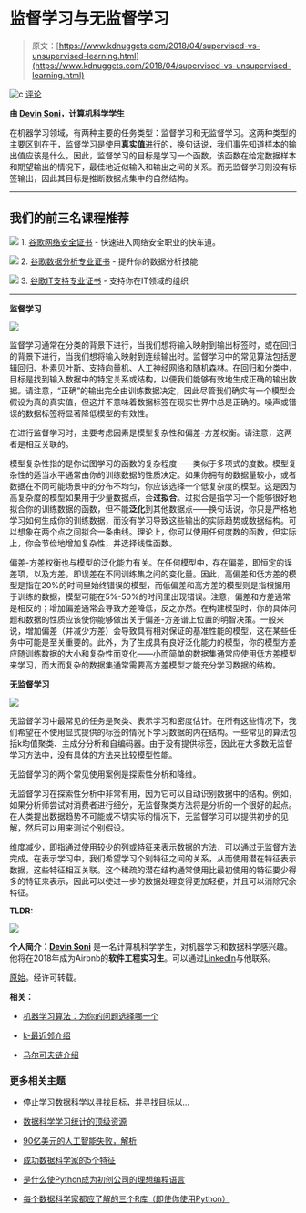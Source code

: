 # 监督学习与无监督学习

> 原文：[https://www.kdnuggets.com/2018/04/supervised-vs-unsupervised-learning.html](https://www.kdnuggets.com/2018/04/supervised-vs-unsupervised-learning.html)

![c](../Images/3d9c022da2d331bb56691a9617b91b90.png) [评论](#comments)

**由 [Devin Soni](https://www.linkedin.com/in/devinsoni/)，计算机科学学生**

在机器学习领域，有两种主要的任务类型：监督学习和无监督学习。这两种类型的主要区别在于，监督学习是使用**真实值**进行的，换句话说，我们事先知道样本的输出值应该是什么。因此，监督学习的目标是学习一个函数，该函数在给定数据样本和期望输出的情况下，最佳地近似输入和输出之间的关系。而无监督学习则没有标签输出，因此其目标是推断数据点集中的自然结构。

* * *

## 我们的前三名课程推荐

![](../Images/0244c01ba9267c002ef39d4907e0b8fb.png) 1\. [谷歌网络安全证书](https://www.kdnuggets.com/google-cybersecurity) - 快速进入网络安全职业的快车道。

![](../Images/e225c49c3c91745821c8c0368bf04711.png) 2\. [谷歌数据分析专业证书](https://www.kdnuggets.com/google-data-analytics) - 提升你的数据分析技能

![](../Images/0244c01ba9267c002ef39d4907e0b8fb.png) 3\. [谷歌IT支持专业证书](https://www.kdnuggets.com/google-itsupport) - 支持你在IT领域的组织

* * *

**监督学习**

![](../Images/fdcbabef85fee7ab67ce1d8c1bed14a0.png)

监督学习通常在分类的背景下进行，当我们想将输入映射到输出标签时，或在回归的背景下进行，当我们想将输入映射到连续输出时。监督学习中的常见算法包括逻辑回归、朴素贝叶斯、支持向量机、人工神经网络和随机森林。在回归和分类中，目标是找到输入数据中的特定关系或结构，以便我们能够有效地生成正确的输出数据。请注意，“正确”的输出完全由训练数据决定，因此尽管我们确实有一个模型会假设为真的真实值，但这并不意味着数据标签在现实世界中总是正确的。噪声或错误的数据标签将显著降低模型的有效性。

在进行监督学习时，主要考虑因素是模型复杂性和偏差-方差权衡。请注意，这两者是相互关联的。

模型复杂性指的是你试图学习的函数的复杂程度——类似于多项式的度数。模型复杂性的适当水平通常由你的训练数据的性质决定。如果你拥有的数据量较小，或者数据在不同可能场景中的分布不均匀，你应该选择一个低复杂度的模型。这是因为高复杂度的模型如果用于少量数据点，会**过拟合**。过拟合是指学习一个能够很好地拟合你的训练数据的函数，但不能**泛化**到其他数据点——换句话说，你只是严格地学习如何生成你的训练数据，而没有学习导致这些输出的实际趋势或数据结构。可以想象在两个点之间拟合一条曲线。理论上，你可以使用任何度数的函数，但实际上，你会节俭地增加复杂性，并选择线性函数。

偏差-方差权衡也与模型的泛化能力有关。在任何模型中，存在偏差，即恒定的误差项，以及方差，即误差在不同训练集之间的变化量。因此，高偏差和低方差的模型是指在20%的时间里始终错误的模型，而低偏差和高方差的模型则是指根据用于训练的数据，模型可能在5%-50%的时间里出现错误。注意，偏差和方差通常是相反的；增加偏差通常会导致方差降低，反之亦然。在构建模型时，你的具体问题和数据的性质应该使你能够做出关于偏差-方差谱上位置的明智决策。一般来说，增加偏差（并减少方差）会导致具有相对保证的基准性能的模型，这在某些任务中可能是至关重要的。此外，为了生成具有良好泛化能力的模型，你的模型方差应随训练数据的大小和复杂性而变化——小而简单的数据集通常应使用低方差模型来学习，而大而复杂的数据集通常需要高方差模型才能充分学习数据的结构。

**无监督学习**

![](../Images/d69aa6c7c9c75e9894d819952844cf5e.png)

无监督学习中最常见的任务是聚类、表示学习和密度估计。在所有这些情况下，我们希望在不使用显式提供的标签的情况下学习数据的内在结构。一些常见的算法包括k均值聚类、主成分分析和自编码器。由于没有提供标签，因此在大多数无监督学习方法中，没有具体的方法来比较模型性能。

无监督学习的两个常见使用案例是探索性分析和降维。

无监督学习在探索性分析中非常有用，因为它可以自动识别数据中的结构。例如，如果分析师尝试对消费者进行细分，无监督聚类方法将是分析的一个很好的起点。在人类提出数据趋势不可能或不切实际的情况下，无监督学习可以提供初步的见解，然后可以用来测试个别假设。

维度减少，即指通过使用较少的列或特征来表示数据的方法，可以通过无监督方法完成。在表示学习中，我们希望学习个别特征之间的关系，从而使用潜在特征表示数据，这些特征相互关联。这个稀疏的潜在结构通常使用比最初使用的特征要少得多的特征来表示，因此可以使进一步的数据处理变得更加轻便，并且可以消除冗余特征。

**TLDR:**

![](../Images/c316b4cd9604e4034c545e55d5fffac1.png)

**个人简介：[Devin Soni](https://www.linkedin.com/in/devinsoni/)** 是一名计算机科学学生，对机器学习和数据科学感兴趣。他将在2018年成为Airbnb的**软件工程实习生**。可以通过[LinkedIn](https://www.linkedin.com/in/devinsoni/)与他联系。

[原始](https://towardsdatascience.com/supervised-vs-unsupervised-learning-14f68e32ea8d)。经许可转载。

**相关：**

+   [机器学习算法：为你的问题选择哪一个](/2017/11/machine-learning-algorithms-choose-your-problem.html)

+   [k-最近邻介绍](/2018/03/introduction-k-nearest-neighbors.html)

+   [马尔可夫链介绍](/2018/03/introduction-markov-chains.html)

### 更多相关主题

+   [停止学习数据科学以寻找目标，并寻找目标以...](https://www.kdnuggets.com/2021/12/stop-learning-data-science-find-purpose.html)

+   [数据科学学习统计的顶级资源](https://www.kdnuggets.com/2021/12/springboard-top-resources-learn-data-science-statistics.html)

+   [90亿美元的人工智能失败，解析](https://www.kdnuggets.com/2021/12/9b-ai-failure-examined.html)

+   [成功数据科学家的5个特征](https://www.kdnuggets.com/2021/12/5-characteristics-successful-data-scientist.html)

+   [是什么使Python成为初创公司的理想编程语言](https://www.kdnuggets.com/2021/12/makes-python-ideal-programming-language-startups.html)

+   [每个数据科学家都应了解的三个R库（即使你使用Python）](https://www.kdnuggets.com/2021/12/three-r-libraries-every-data-scientist-know-even-python.html)
